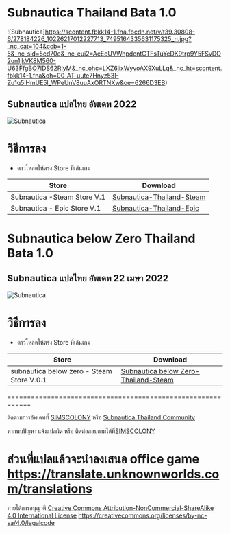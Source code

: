 # Subnautica Thailand Bata 1.0
![Subnautica]https://scontent.fbkk14-1.fna.fbcdn.net/v/t39.30808-6/278184226_10226217012227713_7495164335631175325_n.jpg?_nc_cat=104&ccb=1-5&_nc_sid=5cd70e&_nc_eui2=AeEoUVWnpdcntCTFsTuYeDK9trp9Y5FSvDO2un1jkVK8M560-U63FfgBO7IDS62RIyM&_nc_ohc=LXZ6jixWyvoAX9XuLLq&_nc_ht=scontent.fbkk14-1.fna&oh=00_AT-uute7Hnyz53I-Zu1q5iHmUE5l_WPeUnV8uuAxORTNXw&oe=6266D3EB)

## Subnautica  แปลไทย อัพเดท 2022


![Subnautica](https://cdn2.unrealengine.com/Diesel%2Fproduct%2Fsubnautica%2Fsubnautica_logo_nopadding-6599x888-32867b07ad399c2ee9626206103141c8f0cce01e.png)

# วิธีการลง
* ดาวโหลดให้ตรง Store ที่เล่นเกม

| Store  | Download |
| ------------- | ------------- |
|  Subnautica -Steam Store V.1 | [Subnautica-Thailand-Steam](https://github.com/simcolony/Subnautica-Thailand-Community/releases/download/SBTH_08/Subnautica.Thailand.Bata.0.8.-.Steam.Version.exe) |
| Subnautica - Epic Store   V.1| [Subnautica-Thailand-Epic](https://github.com/simcolony/Subnautica-Thailand-Community/releases/download/SBTH_08/Subnautica.Thailand.Bata.0.8.-.Epic.Version.exe) |



# Subnautica below Zero Thailand Bata 1.0
## Subnautica  แปลไทย อัพเดท 22 เมษา 2022

![Subnautica](https://uploads-ssl.webflow.com/60541e8861f630eef7a93fe9/60556a7ee6ed4ed8b05091b2_Main%20Logo-p-500.png)

# วิธีการลง
* ดาวโหลดให้ตรง Store ที่เล่นเกม

| Store  | Download |
| ------------- | ------------- |
|  subnautica below zero - Steam Store V.0.1 | [Subnautica below Zero-Thailand-Steam](https://github.com/simscolony/Subnautica-Thailand-Community/raw/master/Subnautica.Below.zero.Thailand-0.1.Steam.exe) |


============================================================

ติดตามการอัพเดทที่ [SIMSCOLONY](https://www.facebook.com/SimsColony/) หรือ [Subnautica Thailand Community](https://www.facebook.com/groups/1657511637905919/)

หากพบปัญหา แจ้งแปลผิด หรือ ติดต่อสอบถามได้ที่[SIMSCOLONY](https://www.facebook.com/SimsColony/)

ส่วนที่แปลแล้วจะนำลงเสนอ office game 
https://translate.unknownworlds.com/translations
==============================

ภายใต้การอนุญาติ 
[Creative Commons Attribution-NonCommercial-ShareAlike 4.0 International License](https://creativecommons.org/licenses/by-nc-sa/4.0/)
https://creativecommons.org/licenses/by-nc-sa/4.0/legalcode
